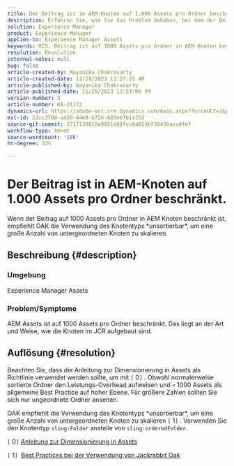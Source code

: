 ```yaml
---
title: Der Beitrag ist in AEM-Knoten auf 1.000 Assets pro Ordner beschränkt.
description: Erfahren Sie, wie Sie das Problem beheben, bei dem der Beitrag auf 1000 Assets pro Ordner in AEM Knoten beschränkt ist.
solution: Experience Manager
product: Experience Manager
applies-to: Experience Manager Assets
keywords: KCS, Beitrag ist auf 1000 Assets pro Ordner in AEM Knoten beschränkt
resolution: Resolution
internal-notes: null
bug: false
article-created-by: Nayanika Chakravarty
article-created-date: 11/29/2023 11:27:25 AM
article-published-by: Nayanika Chakravarty
article-published-date: 11/29/2023 12:53:09 PM
version-number: 3
article-number: KA-21172
dynamics-url: https://adobe-ent.crm.dynamics.com/main.aspx?forceUCI=1&pagetype=entityrecord&etn=knowledgearticle&id=596a573e-aa8e-ee11-8179-6045bd006239
exl-id: 21cc3780-a450-44e0-b726-883e6fb1a35d
source-git-commit: 2717138819a9851c08fcc0a013bf38450aca8fef
workflow-type: tm+mt
source-wordcount: '186'
ht-degree: 32%

---
```


# Der Beitrag ist in AEM-Knoten auf 1.000 Assets pro Ordner beschränkt.


Wenn der Beitrag auf 1000 Assets pro Ordner in AEM Knoten beschränkt ist, empfiehlt OAK die Verwendung des Knotentyps \*unsortierbar\*, um eine große Anzahl von untergeordneten Knoten zu skalieren.

## Beschreibung {#description}


### <b>Umgebung</b>

Experience Manager Assets



### <b>Problem/Symptome</b>

AEM Assets ist auf 1000 Assets pro Ordner beschränkt. Das liegt an der Art und Weise, wie die Knoten im JCR aufgebaut sind.


## Auflösung {#resolution}


Beachten Sie, dass die Anleitung zur Dimensionierung in Assets als Richtlinie verwendet werden sollte, um mit `[` 0`]` . Obwohl normalerweise sortierte Ordner den Leistungs-Overhead aufweisen und `<`  1000 Assets als allgemeine Best Practice auf hoher Ebene. Für größere Zahlen sollten Sie sich nur ungeordnete Ordner ansehen.

OAK empfiehlt die Verwendung des Knotentyps \*unsortierbar\*, um eine große Anzahl von untergeordneten Knoten zu skalieren `[` 1`]` . Verwenden Sie den Knotentyp `sling:Folder` anstelle von `sling:orderedFolder`.

`[` 0`]`  [Anleitung zur Dimensionierung in Assets](https://experienceleague.adobe.com/docs/experience-manager-65/assets/administer/assets-sizing-guide.html?lang=de)

`[` 1`]`  [Best Practices bei der Verwendung von Jackrabbit Oak](https://jackrabbit.apache.org/oak/docs/dos_and_donts.html)
